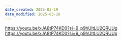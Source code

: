 ```yaml
---
date_created: 2025-03-19
date_modified: 2025-03-19
---
```


https://youtu.be/xJA8tP74KD0?si=9_p9hUItLU2QRUUg
https://youtu.be/xJA8tP74KD0?si=9_p9hUItLU2QRUUg

